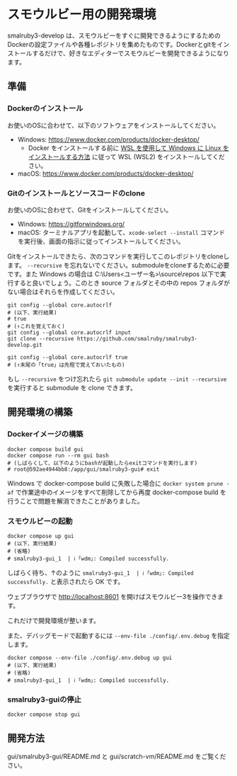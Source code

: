 # スモウルビー用の開発環境

smalruby3-develop は、スモウルビーをすぐに開発できるようにするためのDockerの設定ファイルや各種レポジトリを集めたものです。Dockerとgitをインストールするだけで、好きなエディターでスモウルビーを開発できるようになります。

## 準備

### Dockerのインストール

お使いのOSに合わせて、以下のソフトウェアをインストールしてください。

- Windows: <https://www.docker.com/products/docker-desktop/>
  - Docker をインストールする前に [WSL を使用して Windows に Linux をインストールする方法](https://learn.microsoft.com/ja-jp/windows/wsl/install) に従って WSL (WSL2) をインストールしてください。
- macOS: <https://www.docker.com/products/docker-desktop/>

### Gitのインストールとソースコードのclone

お使いのOSに合わせて、Gitをインストールしてください。

- Windows: <https://gitforwindows.org/>
- macOS: ターミナルアプリを起動して、`xcode-select --install` コマンドを実行後、画面の指示に従ってインストールしてください。

Gitをインストールできたら、次のコマンドを実行してこのレポジトリをcloneします。 `--recursive` を忘れないでください。submoduleをcloneするために必要です。また Windows の場合は C:\Users\<ユーザー名>\source\repos 以下で実行すると良いでしょう。このとき source フォルダとその中の repos フォルダがない場合はそれらを作成してください。

```shell
git config --global core.autocrlf
# (以下、実行結果)
# true
# (↑これを覚えておく)
git config --global core.autocrlf input
git clone --recursive https://github.com/smalruby/smalruby3-develop.git

git config --global core.autocrlf true
# (↑末尾の「true」は先程で覚えておいたもの)
```

もし `--recursive` をつけ忘れたら `git submodule update --init --recursive` を実行すると submodule を clone できます。

## 開発環境の構築

### Dockerイメージの構築

```shell
docker compose build gui
docker compose run --rm gui bash
# (しばらくして、以下のようにbashが起動したらexitコマンドを実行します)
# root@592ae4944bb8:/app/gui/smalruby3-gui# exit
```

Windows で docker-compose build に失敗した場合に `docker system prune -af` で作業途中のイメージをすべて削除してから再度 docker-compose build を行うことで問題を解消できたことがありました。

### スモウルビーの起動

```shell
docker compose up gui
# (以下、実行結果)
# (省略)
# smalruby3-gui_1  | ℹ ｢wdm｣: Compiled successfully.
```

しばらく待ち、↑のように `smalruby3-gui_1  | ℹ ｢wdm｣: Compiled successfully.` と表示されたら OK です。

ウェブブラウザで <http://localhost:8601> を開けばスモウルビー3を操作できます。

これだけで開発環境が整います。

また、デバッグモードで起動するには `--env-file ./config/.env.debug` を指定します。

```shell
docker compose --env-file ./config/.env.debug up gui
# (以下、実行結果)
# (省略)
# smalruby3-gui_1  | ℹ ｢wdm｣: Compiled successfully.
```

### smalruby3-guiの停止

```shell
docker compose stop gui
```

## 開発方法

gui/smalruby3-gui/README.md と gui/scratch-vm/README.md をご覧ください。
